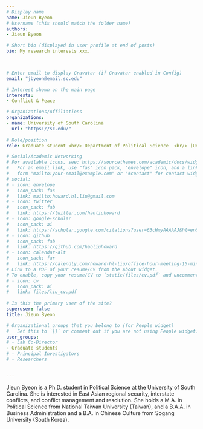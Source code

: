 ```yaml
---
# Display name
name: Jieun Byeon
# Username (this should match the folder name)
authors:
- Jieun Byeon

# Short bio (displayed in user profile at end of posts)
bio: My research interests xxx.


    
# Enter email to display Gravatar (if Gravatar enabled in Config)
email: "jbyeon@email.sc.edu"

# Interest shown on the main page
interests:
- Conflict & Peace

# Organizations/Affiliations
organizations:
- name: University of South Carolina
  url: "https://sc.edu/"
  
# Role/position
role: Graduate student <br/> Department of Political Science  <br/> [University of South Carolina](https://sc.edu/ 'University of South Carolina')

# Social/Academic Networking
# For available icons, see: https://sourcethemes.com/academic/docs/widgets/#icons
#   For an email link, use "fas" icon pack, "envelope" icon, and a link in the
#   form "mailto:your-email@example.com" or "#contact" for contact widget.
# social:
# - icon: envelope
#   icon_pack: fas
#   link: mailto:howard.hl.liu@gmail.com
# - icon: twitter
#   icon_pack: fab
#   link: https://twitter.com/haoliuhoward
# - icon: google-scholar
#   icon_pack: ai
#   link: https://scholar.google.com/citations?user=63cHmyAAAAAJ&hl=en&citsig=AMD79or9Vlegpr0-m-JmGzsddPIcTAZ2BA
# - icon: github
#   icon_pack: fab
#   link: https://github.com/haoliuhoward
# - icon: calendar-alt
#   icon_pack: far
#   link: https://calendly.com/howard-hl-liu/office-hour-meeting-15-minutes
# Link to a PDF of your resume/CV from the About widget.
# To enable, copy your resume/CV to `static/files/cv.pdf` and uncomment the lines below.  
# - icon: cv
#   icon_pack: ai
#   link: files/liu_cv.pdf
  
# Is this the primary user of the site?
superuser: false
title: Jieun Byeon

# Organizational groups that you belong to (for People widget)
#   Set this to `[]` or comment out if you are not using People widget.  
user_groups:
# - Lab Co-Director
- Graduate students
# - Principal Investigators
# - Researchers


---
```


Jieun Byeon is a Ph.D. student in Political Science at the University of South Carolina. She is interested in East Asian regional security, interstate conflicts, and conflict management and resolution. She holds a M.A. in Political Science from National Taiwan University (Taiwan), and a B.A.A. in Business Administration and a B.A. in Chinese Culture from Sogang University (South Korea).
